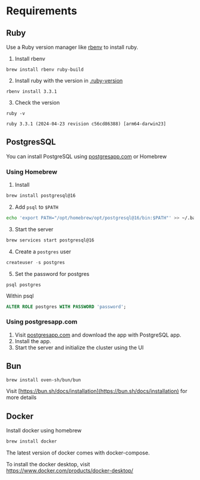 # Requirements

## Ruby
Use a Ruby version manager like [rbenv](https://github.com/rbenv/rbenv?tab=readme-ov-file#using-package-managers) to install ruby.
1. Install rbenv
```
brew install rbenv ruby-build
```

2. Install ruby with the version in [.ruby-version](./../.ruby-version)

```
rbenv install 3.3.1
```

3. Check the version 
```
ruby -v
```
```
ruby 3.3.1 (2024-04-23 revision c56cd86388) [arm64-darwin23]
```

## PostgresSQL
You can install PostgreSQL using [postgresapp.com](https://postgresapp.com) or Homebrew

### Using Homebrew

1. Install 

```bash
brew install postgresql@16
```

2. Add `psql` to `$PATH`

```bash
echo 'export PATH="/opt/homebrew/opt/postgresql@16/bin:$PATH"' >> ~/.bashrc
```
3. Start the server
```bash
brew services start postgresql@16

```
4. Create a `postgres` user

```sql
createuser -s postgres
```

5. Set the password for postgres

```
psql postgres
```
Within psql  

```sql
ALTER ROLE postgres WITH PASSWORD 'password';
```

### Using postgresapp.com

1. Visit [postgresapp.com](https://postgresapp.com) and download the app with PostgreSQL app.
2. Install the app.
3. Start the server and initialize the cluster using the UI

## Bun
```bash
brew install oven-sh/bun/bun
```

Visit [https://bun.sh/docs/installation](https://bun.sh/docs/installation) for more details

## Docker
Install docker using homebrew
```bash
brew install docker
```
The latest version of docker comes with docker-compose.

To install the docker desktop, visit https://www.docker.com/products/docker-desktop/
